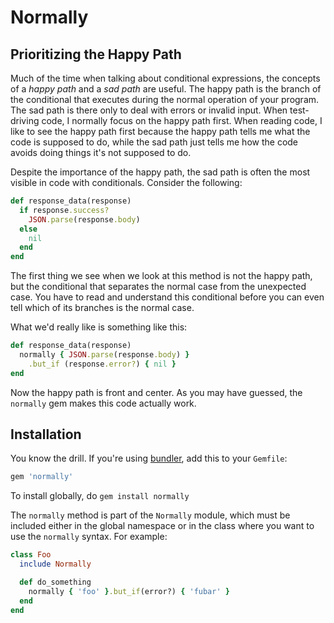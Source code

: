 # Normally

## Prioritizing the Happy Path

Much of the time when talking about conditional expressions, the concepts of a _happy path_ and a _sad path_ are useful. The happy path is the branch of the conditional that executes during the normal operation of your program. The sad path is there only to deal with errors or invalid input. When test-driving code, I normally focus on the happy path first. When reading code, I like to see the happy path first because the happy path tells me what the code is supposed to do, while the sad path just tells me how the code avoids doing things it's not supposed to do.

Despite the importance of the happy path, the sad path is often the most visible in code with conditionals. Consider the following:

```ruby
def response_data(response)
  if response.success?
    JSON.parse(response.body)
  else
    nil
  end
end
```

The first thing we see when we look at this method is not the happy path, but the conditional that separates the normal case from the unexpected case. You have to read and understand this conditional before you can even tell which of its branches is the normal case.

What we'd really like is something like this:

```ruby
def response_data(response)
  normally { JSON.parse(response.body) }
    .but_if (response.error?) { nil }
end
```

Now the happy path is front and center. As you may have guessed, the `normally` gem makes this code actually work.

## Installation

You know the drill. If you're using [bundler](https://rubygems.org/gems/bundler), add this to your `Gemfile`:

```ruby
gem 'normally'
```

To install globally, do `gem install normally`

The `normally` method is part of the `Normally` module, which must be included either in the global namespace or in the class where you want to use the `normally` syntax. For example:

```ruby
class Foo
  include Normally

  def do_something
    normally { 'foo' }.but_if(error?) { 'fubar' }
  end
end
```
